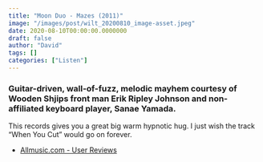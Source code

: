 ```yaml
---
title: "Moon Duo - Mazes (2011)"
image: "/images/post/wilt_20200810_image-asset.jpeg"
date: 2020-08-10T00:00:00.0000000
draft: false
author: "David"
tags: []
categories: ["Listen"]
---
```

### Guitar-driven, wall-of-fuzz, melodic mayhem courtesy of Wooden Shjips front man Erik Ripley Johnson and non-affiliated keyboard player, Sanae Yamada.   
  
This records gives you a great big warm hypnotic hug. I just wish the track “When You Cut” would go on forever.  

-  [Allmusic.com - User Reviews](Guitar-driven,%20wall-of-fuzz,%20melodic%20mayhem%20courtesy%20of%20Wooden%20Shjips%20front%20man%20Erik%20Ripley%20Johnson%20and%20non-affiliated%20keyboard%20player,%20Sanae%20Yamada.%20This%20records%20gives%20you%20a%20great%20big%20warm%20hypnotic%20hug.%20I%20just%20wish%20the%20track%20“When%20You%20Cut”%20would%20go%20on%20forever.%20%20https://www.allmusic.com/album/mazes-mw0002107393/user-reviews)